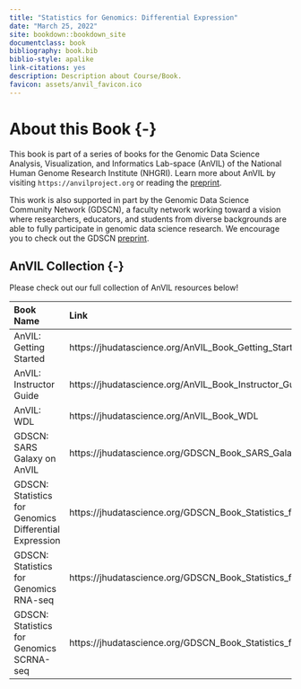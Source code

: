 ```yaml
---
title: "Statistics for Genomics: Differential Expression"
date: "March 25, 2022"
site: bookdown::bookdown_site
documentclass: book
bibliography: book.bib
biblio-style: apalike
link-citations: yes
description: Description about Course/Book.
favicon: assets/anvil_favicon.ico
---
```



# About this Book {-}

This book is part of a series of books for the Genomic Data Science Analysis, Visualization, and Informatics Lab-space (AnVIL) of the National Human Genome Research Institute (NHGRI). Learn more about AnVIL by visiting `https://anvilproject.org` or reading the [preprint](https://www.biorxiv.org/content/10.1101/2021.04.22.436044v1).

This work is also supported in part by the Genomic Data Science Community Network (GDSCN), a faculty network working toward a vision where researchers, educators, and students from diverse backgrounds are able to fully participate in genomic data science research. We encourage you to check out the GDSCN [preprint](https://arxiv.org/abs/2201.08443).

## AnVIL Collection {-}

Please check out our full collection of AnVIL resources below!

<table>
 <thead>
  <tr>
   <th style="text-align:left;"> Book Name </th>
   <th style="text-align:left;"> Link </th>
  </tr>
 </thead>
<tbody>
  <tr>
   <td style="text-align:left;"> AnVIL: Getting Started </td>
   <td style="text-align:left;"> https://jhudatascience.org/AnVIL_Book_Getting_Started </td>
  </tr>
  <tr>
   <td style="text-align:left;"> AnVIL: Instructor Guide </td>
   <td style="text-align:left;"> https://jhudatascience.org/AnVIL_Book_Instructor_Guide </td>
  </tr>
  <tr>
   <td style="text-align:left;"> AnVIL: WDL </td>
   <td style="text-align:left;"> https://jhudatascience.org/AnVIL_Book_WDL </td>
  </tr>
  <tr>
   <td style="text-align:left;"> GDSCN: SARS Galaxy on AnVIL </td>
   <td style="text-align:left;"> https://jhudatascience.org/GDSCN_Book_SARS_Galaxy_on_AnVIL </td>
  </tr>
  <tr>
   <td style="text-align:left;"> GDSCN: Statistics for Genomics Differential Expression </td>
   <td style="text-align:left;"> https://jhudatascience.org/GDSCN_Book_Statistics_for_Genomics_Differential_Expression </td>
  </tr>
  <tr>
   <td style="text-align:left;"> GDSCN: Statistics for Genomics RNA-seq </td>
   <td style="text-align:left;"> https://jhudatascience.org/GDSCN_Book_Statistics_for_Genomics_RNA-seq </td>
  </tr>
  <tr>
   <td style="text-align:left;"> GDSCN: Statistics for Genomics SCRNA-seq </td>
   <td style="text-align:left;"> https://jhudatascience.org/GDSCN_Book_Statistics_for_Genomics_SCRNA-seq </td>
  </tr>
</tbody>
</table>
